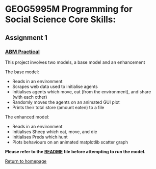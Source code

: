 # GEOG5995M Programming for Social Science Core Skills: 

## Assignment 1

### [ABM Practical](https://github.com/ericamcg/ABMpractical)

This project involves two models, a base model and an enhancement 

The base model: 

- Reads in an environment
- Scrapes web data used to initialise agents 
- Initialises agents which move, eat (from the environment), and share (with each other) 
- Randomly moves the agents on an animated GUI plot 
- Prints their total store (amount eaten) to a file 


The enhanced model:

- Reads in an environment 
- Initialises Sheep which eat, move, and die 
- Initialises Preds which hunt
- Plots behaviours on an animated matplotlib scatter graph



**Please refer to the [README](https://github.com/ericamcg/ABMpractical/blob/master/README.md) file before attempting to run the model.**


[Return to homepage](index.md)


